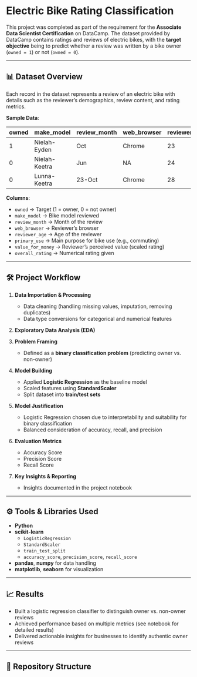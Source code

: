 # Electric Bike Rating Classification

This project was completed as part of the requirement for the **Associate Data Scientist Certification** on DataCamp. The dataset provided by DataCamp contains ratings and reviews of electric bikes, with the **target objective** being to predict whether a review was written by a bike owner (`owned = 1`) or not (`owned = 0`).  

---

## 📊 Dataset Overview

Each record in the dataset represents a review of an electric bike with details such as the reviewer’s demographics, review content, and rating metrics.  

**Sample Data**:

| owned | make_model   | review_month | web_browser | reviewer_age | primary_use | value_for_money | overall_rating |
|-------|--------------|--------------|-------------|--------------|-------------|-----------------|----------------|
| 1     | Nielah-Eyden | Oct          | Chrome      | 23           | Commuting   | 5/10            | 18.62          |
| 0     | Nielah-Keetra| Jun          | NA          | 24           | Commuting   | 4/10            | 15.55          |
| 0     | Lunna-Keetra | 23-Oct       | Chrome      | 28           | Commuting   | 5/10            | 12.76          |

**Columns**:  
- `owned` → Target (1 = owner, 0 = not owner)  
- `make_model` → Bike model reviewed  
- `review_month` → Month of the review  
- `web_browser` → Reviewer’s browser  
- `reviewer_age` → Age of the reviewer  
- `primary_use` → Main purpose for bike use (e.g., commuting)  
- `value_for_money` → Reviewer’s perceived value (scaled rating)  
- `overall_rating` → Numerical rating given  

---

## 🛠️ Project Workflow

1. **Data Importation & Processing**  
   - Data cleaning (handling missing values, imputation, removing duplicates)  
   - Data type conversions for categorical and numerical features  

2. **Exploratory Data Analysis (EDA)**  

3. **Problem Framing**  
   - Defined as a **binary classification problem** (predicting owner vs. non-owner)  

4. **Model Building**  
   - Applied **Logistic Regression** as the baseline model  
   - Scaled features using **StandardScaler**  
   - Split dataset into **train/test sets**  

5. **Model Justification**  
   - Logistic Regression chosen due to interpretability and suitability for binary classification  
   - Balanced consideration of accuracy, recall, and precision  

6. **Evaluation Metrics**  
   - Accuracy Score  
   - Precision Score  
   - Recall Score  

7. **Key Insights & Reporting**  
   - Insights documented in the project notebook  

---

## ⚙️ Tools & Libraries Used

- **Python**  
- **scikit-learn**  
  - `LogisticRegression`  
  - `StandardScaler`  
  - `train_test_split`  
  - `accuracy_score`, `precision_score`, `recall_score`  
- **pandas**, **numpy** for data handling  
- **matplotlib**, **seaborn** for visualization  

---

## 📈 Results

- Built a logistic regression classifier to distinguish owner vs. non-owner reviews  
- Achieved performance based on multiple metrics (see notebook for detailed results)  
- Delivered actionable insights for businesses to identify authentic owner reviews  

---

## 📂 Repository Structure

